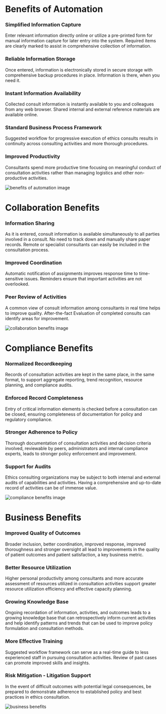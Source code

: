 # Benefits of Automation

### Simplified Information Capture

Enter relevant information directly online or utilize a pre-printed form for manual information capture for later entry into the system. Required items are clearly marked to assist in comprehensive collection of information.

### Reliable Information Storage

Once entered, information is electronically stored in secure storage with comprehensive backup procedures in place. Information is there, when you need it.

### Instant Information Availability

Collected consult information is instantly available to you and colleagues from any web browser. Shared internal and external reference materials are available online.

### Standard Business Process Framework

Suggested workflow for progressive execution of ethics consults results in continuity across consulting activities and more thorough procedures.

### Improved Productivity

Consultants spend more productive time focusing on meaningful conduct of consultation activities rather than managing logistics and other non-productive activities.

![benefits of automation image](/automation.jpg)

# Collaboration Benefits

### Information Sharing

As it is entered, consult information is available simultaneously to all parties involved in a consult. No need to track down and manually share paper records. Remote or specialist consultants can easily be included in the consultation process.

### Improved Coordination

Automatic notification of assignments improves response time to time-sensitive issues. Reminders ensure that important activities are not overlooked.

### Peer Review of Activities

A common view of consult information among consultants in real time helps to improve quality. After-the-fact Evaluation of completed consults can identify areas for improvement.

![collaboration benefits image](/collaboration-benefits.jpg)

# Compliance Benefits

### Normalized Recordkeeping

Records of consultation activities are kept in the same place, in the same format, to support aggregate reporting, trend recognition, resource planning, and compliance audits.

### Enforced Record Completeness

Entry of critical information elements is checked before a consultation can be closed, ensuring completeness of documentation for policy and regulatory compliance.

### Stronger Adherence to Policy

Thorough documentation of consultation activities and decision criteria involved, reviewable by peers, administrators and internal compliance experts, leads to stronger policy enforcement and improvement.

### Support for Audits

Ethics consulting organizations may be subject to both internal and external audits of capabilities and activities. Having a comprehensive and up-to-date record of activities can be of immense value.

![compliance benefits image](/compliance.jpg)

# Business Benefits

### Improved Quality of Outcomes

Broader inclusion, better coordination, improved response, improved thoroughness and stronger oversight all lead to improvements in the quality of patient outcomes and patient satisfaction, a key business metric.

### Better Resource Utilization

Higher personal productivity among consultants and more accurate assessment of resources utilized in consultation activities support greater resource utilization efficiency and effective capacity planning.

### Growing Knowledge Base

Ongoing recordation of information, activities, and outcomes leads to a growing knowledge base that can retrospectively inform current activities and help identify patterns and trends that can be used to improve policy formulation and consultation methods.

### More Effective Training

Suggested workflow framework can serve as a real-time guide to less experienced staff in pursuing consultation activities. Review of past cases can promote improved skills and insights.

### Risk Mitigation - Litigation Support

In the event of difficult outcomes with potential legal consequences, be prepared to demonstrate adherence to established policy and best practices in ethics consultation.

![business benefits](/business.jpg)
